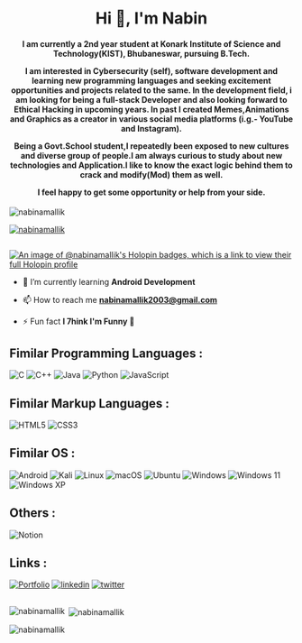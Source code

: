 <h1 align="center">Hi 👋, I'm Nabin</h1>
<h4 align="center">I am currently a 2nd year student at Konark Institute of Science and Technology(KIST), Bhubaneswar, pursuing B.Tech.

I am interested in Cybersecurity (self), software development and learning new programming languages and seeking excitement opportunities and projects related to the same. In the development field, i am looking for being a full-stack Developer and also looking forward to Ethical Hacking in upcoming years. In past I created Memes,Animations and Graphics as a creator in various social media platforms (i.g.- YouTube and Instagram).

Being a Govt.School student,I repeatedly been exposed to new cultures and diverse group of people.I am always curious to study about new technologies and Application.I like to know the exact logic behind them to crack and modify(Mod) them as well.

I feel happy to get some opportunity or help from your side.</h4>

<p align="left"> <img src="https://komarev.com/ghpvc/?username=nabinamallik&label=Profile%20views&color=0e75b6&style=flat" alt="nabinamallik" /> </p>

<p align="left"> <a href="https://github.com/ryo-ma/github-profile-trophy"><img src="https://github-profile-trophy.vercel.app/?username=nabinamallik" alt="nabinamallik" /></a> </p>

<p align="left"> <a href="https://twitter.com/" target="blank"><img src="https://img.shields.io/twitter/follow/?logo=twitter&style=for-the-badge" alt="" /></a> </p>

[![An image of @nabinamallik's Holopin badges, which is a link to view their full Holopin profile](https://holopin.me/nabinamallik)](https://holopin.io/@nabinamallik)



- 🌱 I’m currently learning **Android Development**

- 📫 How to reach me **nabinamallik2003@gmail.com**

- ⚡ Fun fact **I 7hink I'm Funny 🤪**




## Fimilar Programming Languages :
![C](https://img.shields.io/badge/c-%2300599C.svg?style=for-the-badge&logo=c&logoColor=white)
![C++](https://img.shields.io/badge/c++-%2300599C.svg?style=for-the-badge&logo=c%2B%2B&logoColor=white)
![Java](https://img.shields.io/badge/java-%23ED8B00.svg?style=for-the-badge&logo=openjdk&logoColor=white)
![Python](https://img.shields.io/badge/python-3670A0?style=for-the-badge&logo=python&logoColor=ffdd54)
![JavaScript](https://img.shields.io/badge/javascript-%23323330.svg?style=for-the-badge&logo=javascript&logoColor=%23F7DF1E)


## Fimilar Markup Languages :
![HTML5](https://img.shields.io/badge/html5-%23E34F26.svg?style=for-the-badge&logo=html5&logoColor=white)
![CSS3](https://img.shields.io/badge/css3-%231572B6.svg?style=for-the-badge&logo=css3&logoColor=white)


## Fimilar OS :
![Android](https://img.shields.io/badge/Android-3DDC84?style=for-the-badge&logo=android&logoColor=white)
![Kali](https://img.shields.io/badge/Kali-268BEE?style=for-the-badge&logo=kalilinux&logoColor=white)
![Linux](https://img.shields.io/badge/Linux-FCC624?style=for-the-badge&logo=linux&logoColor=black)
![macOS](https://img.shields.io/badge/mac%20os-000000?style=for-the-badge&logo=macos&logoColor=F0F0F0)
![Ubuntu](https://img.shields.io/badge/Ubuntu-E95420?style=for-the-badge&logo=ubuntu&logoColor=white)
![Windows](https://img.shields.io/badge/Windows-0078D6?style=for-the-badge&logo=windows&logoColor=white)
![Windows 11](https://img.shields.io/badge/Windows%2011-%230079d5.svg?style=for-the-badge&logo=Windows%2011&logoColor=white)
![Windows XP](https://img.shields.io/badge/Windows%20xp-003399?style=for-the-badge&logo=windowsxp&logoColor=white)


## Others :
![Notion](https://img.shields.io/badge/Notion-%23000000.svg?style=for-the-badge&logo=notion&logoColor=white)



## Links :
[![Portfolio](https://img.shields.io/badge/Portfolio-%23000000.svg?style=for-the-badge&logo=firefox&logoColor=#FF7139)](https://portfolionabina.super.site/)
[![linkedin](https://img.shields.io/badge/linkedin-0A66C2?style=for-the-badge&logo=linkedin&logoColor=white)](https://www.linkedin.com/in/nabinamallik)
[![twitter](https://img.shields.io/badge/twitter-1DA1F2?style=for-the-badge&logo=twitter&logoColor=white)](https://twitter.com/nabina_mallik)

##

<p><img align="left" src="https://github-readme-stats.vercel.app/api/top-langs?username=nabinamallik&show_icons=true&locale=en&layout=compact" alt="nabinamallik" /></p>

<p>&nbsp;<img align="center" src="https://github-readme-stats.vercel.app/api?username=nabinamallik&show_icons=true&locale=en" alt="nabinamallik" /></p>

<p><img align="center" src="https://github-readme-streak-stats.herokuapp.com/?user=nabinamallik&" alt="nabinamallik" /></p>
